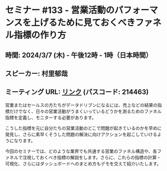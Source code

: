 # セミナー #133 - 営業活動のパフォーマンスを上げるために見ておくべきファネル指標の作り方

## 時間: 2024/3/7 (木) - 午後12時 - 1時（日本時間）
## スピーカー: 村里郁哉
## ミーティング URL: [リンク](https://us02web.zoom.us/j/331585134?pwd=VGVyeXBRWjFMT2hESFdhSU45Z2d0dz09) (パスコード: 214463)

営業またはセールスの方たちがデータドリブンになるには、売上などの結果の指標だけでなく、日々の営業活動がうまくいっているどうかを測るためのファネル指標を定義し、モニターする必要があります。

こうした指標を元に自分たちの営業活動のどこで問題が起きているのかを早めに発見し、さらに素早くそうした問題の解決に向けアクションを起こしていけるようになります。

今回のセミナーでは、どのような業界でも共通する営業のファネル構造や、各ファネルで注視しておくべき指標の解説をします。さらに、これらの指標の計算・可視化、さらにはダッシュボードへのまとめ方もデモを交えて紹介いたします。